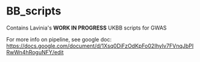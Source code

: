 # BB_scripts

Contains Lavinia's **WORK IN PROGRESS** UKBB scripts for GWAS

For more info on pipeline, see google doc: https://docs.google.com/document/d/1Xsq0DiFzOdKpFo02IhyIv7FVnqJbPIRwWn4hRoguNFY/edit
